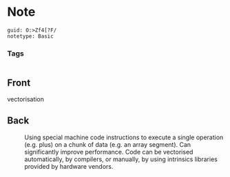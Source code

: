 # Note
```
guid: O:>Zf4[?F/
notetype: Basic
```

### Tags
```
```

## Front
vectorisation

## Back
<dd>Using special machine code instructions to execute a single 
operation (e.g. plus) on a chunk of data (e.g. an array segment). Can 
significantly improve performance. Code can be vectorised automatically,
 by compilers, or manually, by using intrinsics libraries provided by 
hardware vendors.</dd>
